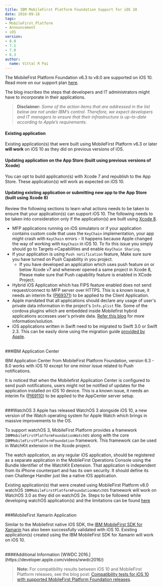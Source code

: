 ```yaml
---
title: IBM MobileFirst Platform Foundation Support for iOS 10
date: 2016-09-16
tags:
- MobileFirst_Platform
- Announcement
- iOS
version:
- 8.0
- 7.1
- 7.0
- 6.3
author: 
  name: Vittal R Pai
---
```

The MobileFirst Platform Foundation v6.3 to v8.0 are supported on iOS 10. Read more on our support plan [here](https://mobilefirstplatform.ibmcloud.com/blog/2016/06/05/support-plan-for-ios-10/).

The blog inscribes the steps that developers and IT administrators might have to incorporate in their applications.

> **Disclaimer:** *Some of the action items that are addressed in the list below are not under IBM’s control. Therefore, we expect developers and IT managers to ensure that their infrastructure is up-to-date according to Apple’s requirements.*

#### **Existing application**
Existing application(s) that were built using MobileFirst Platform v6.3 or later **will work** on iOS 10 as they did on previous versions of iOS.

#### **Updating application on the App Store** (built using previous versions of Xcode)
You can opt to build application(s) with Xcode 7 and republish to the App Store. These application(s) will work as expected on iOS 10.

#### **Updating existing application or submitting new app to the App Store** (built using Xcode 8)
Review the following sections to learn what actions needs to be taken to ensure that your application(s) can support iOS 10. The following needs to be taken into consideration only if the application(s) are built using [Xcode 8](https://developer.apple.com/download).

* MFP applications running on iOS simulators or if your application contains custom code that uses the `KeyChain` implementation, your app might crash with `KeyChain` errors - It happens because Apple changed the way of working with `KeyChain` in iOS 10. To fix this issue you simply should go to Targets->Capabilities and enable `KeyChain Sharing`.
* If your application is using `Push notification` feature, Make sure sure you have turned on Push Capability in you project.
   - If you have developed an application which uses push feature on or below Xcode v7 and whenever opened a same project in Xcode 8, Please make sure that Push capability feature is enabled in XCode Project.
* Hybrid iOS Application which has FIPS feature enabled does not send request/connect to MFP server over HTTPS. This is a known issue, it needs an interim fix ([PI69371](https://www-945.ibm.com/support/fixcentral)) to be applied to the Client Application.
* Apple mandated that all applications should declare any usage of user's private data information in the project's `Info.plist` file. Some of the cordova plugins which are embedded inside Mobilefirst hybrid applications accesses user's private data. [Refer this blog](https://mobilefirstplatform.ibmcloud.com/blog/2016/10/25/supporting-privacy-changes-in-ios-10) for more information/solution.
* iOS applications written in Swift need to be migrated to Swift 3.0 or Swift 2.3. This can be easily done using the migration guide [provided by Apple](https://swift.org/migration-guide).

<br>
###IBM Application Center

IBM Application Center from MobileFirst Platform Foundation, version 6.3 - 8.0 works with iOS 10 except for one minor issue related to Push notifications.

It is noticed that when the Mobilefirst Application Center is configured to send push notifications, users might not be notified of updates for the application installed on iOS 10 device. This is a known issue, it needs an interim fix ([PI69110](https://www-945.ibm.com/support/fixcentral)) to be applied to the AppCenter server setup.

<br>
###WatchOS 3
Apple has released WatchOS 3 alongside iOS 10, a new version of the Watch operating system for Apple Watch which brings in massive improvements to the OS.

To support watchOS 3, MobileFirst Platform provides a framework `IBMMobileFirstPlatformFoundationWatchOS` along with the core `IBMMobileFirstPlatformFoundation` framework. This framework can be used in WatchKit extension in the Xcode project.

The watch application, as any regular iOS application, should be registered as a separate application in the MobileFirst Operations Console using the Bundle Identifier of the WatchKit Extension. That application is independent from its iPhone counterpart and has its own security. It should define its own Challenge Handler just like a native iOS application.

Existing application(s) that were created using MobileFirst Platform v8.0 watchOS `IBMMobileFirstPlatformFoundationWatchOS` framework will work on WatchOS 3.0 as they did on watchOS 2e.
Steps to be followed while developing watchOS application(s) and the limitations can be found [here](https://mobilefirstplatform.ibmcloud.com/tutorials/en/foundation/8.0/application-development/watchos)

<br>
###MobileFirst Xamarin Application

Similar to the Mobilefirst native iOS SDK, the [IBM MobileFirst SDK for Xamarin](https://components.xamarin.com/view/ibm-worklight?version=8.0.0.1) has also been successfully validated with iOS 10. Existing application(s) created using the IBM MobileFirst SDK for Xamarin will work on iOS 10.

<br>
####Additional Information
[WWDC 2016.](https://developer.apple.com/videos/wwdc2016/)

> **Note:** For compatibility results between iOS 10 and MobileFirst Platform releases, see the blog post: [Compatibility tests for iOS 10 with supported MobileFirst Platform Foundation releases]({{site.baseurl}}/blog/2016/07/01/compatibility-tests-for-ios-10/).
